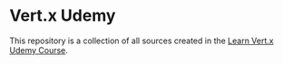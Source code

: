 # Vert.x Udemy

This repository is a collection of all sources created in the [Learn Vert.x Udemy Course](http://bit.ly/3ocQjOv).
